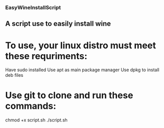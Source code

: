 ### EasyWineInstallScript
## A script use to easily install wine

# To use, your linux distro must meet these requriments:

Have sudo installed
Use apt as main package manager
Use dpkg to install deb files

# Use git to clone and run these commands:

chmod +x script.sh
./script.sh
